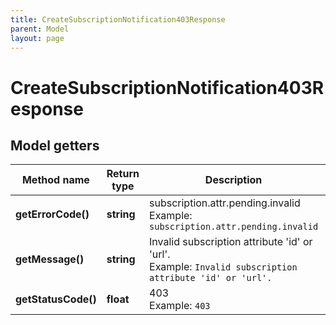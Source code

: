 ```yaml
---
title: CreateSubscriptionNotification403Response
parent: Model
layout: page
---
```


# CreateSubscriptionNotification403Response

## Model getters

Method name | Return type | Description | Notes
------------ | ------------- | ------------- | -------------
**getErrorCode()** | **string** | subscription.attr.pending.invalid <br>Example: `subscription.attr.pending.invalid` |
**getMessage()** | **string** | Invalid subscription attribute 'id' or 'url'. <br>Example: `Invalid subscription attribute 'id' or 'url'.` |
**getStatusCode()** | **float** | 403 <br>Example: `403` |

